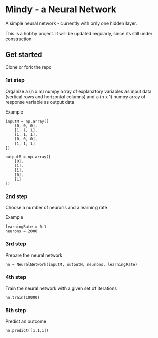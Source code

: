 # Mindy - a Neural Network 

A simple neural network - currently with only one hidden layer.

This is a hobby project. It will be updated regularly, since its still under construction

## Get started

Clone or fork the repo

### 1st step
Organize a (n x m) numpy array of explanatory variables as input data (vertical rows and horizontal columns) and a (n x 1) numpy array of response variable as output data

Example
```
inputM = np.array([
    [0, 0, 0],
    [1, 1, 1],
    [1, 1, 1],
    [0, 0, 0],
    [1, 1, 1]
])

outputM = np.array([
    [0],
    [1],
    [1],
    [0],
    [1]
])
```
### 2nd step

Choose a number of neurons and a learning rate

Example
```
learningRate = 0.1
neurons = 2000
```

### 3rd step
Prepare the neural network

```
nn = NeuralNetwork(inputM, outputM, neurons, learningRate)
```

### 4th step 
Train the neural network with a given set of iterations

```
nn.train(10000)
```


### 5th step
Predict an outcome

```
nn.predict([1,1,1])
```